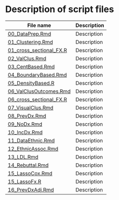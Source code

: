 # Description of script files

| File name                                                     | Description      |
|---------------------------------------------------------------|------------------|
| [00_DataPrep.Rmd](./scripts/00_DataPrep.Rmd)                  | Description      |
| [01_Clustering.Rmd](./scripts/01_Clustering.Rmd)              | Description      |
| [01_cross_sectional_FX.R](./scripts/01_cross_sectional_FX.R)  | Description |
| [02_ValClus.Rmd](./scripts/02_ValClus.Rmd)                    | Description |
| [03_CentBased.Rmd](./scripts/03_CentBased.Rmd)                | Description |
| [04_BoundaryBased.Rmd](./scripts/04_BoundaryBased.Rmd)        | Description |
| [05_DensityBased.R](./scripts/05_DensityBased.R)              | Description |
| [06_ValClusOutcomes.Rmd](./scripts/06_ValClusOutcomes.Rmd)    | Description |
| [06_cross_sectional_FX.R](./scripts/06_cross_sectional_FX.R)  | Description |
| [07_VisualClus.Rmd](./scripts/07_VisualClus.Rmd)              | Description |
| [08_PrevDx.Rmd](./scripts/08_PrevDx.Rmd)                      | Description |
| [09_NoDx.Rmd](./scripts/09_NoDx.Rmd)                          | Description |
| [10_IncDx.Rmd](./scripts/10_IncDx.Rmd)                        | Description |
| [11_DataEthnic.Rmd](./scripts/11_DataEthnic.Rmd)              | Description |
| [12_EthnicAssoc.Rmd](./scripts/12_EthnicAssoc.Rmd)            | Description |
| [13_LDL.Rmd](./scripts/13_LDL.Rmd)                            | Description |
| [14_Rebuttal.Rmd](./scripts/14_Rebuttal.Rmd)                  | Description |
| [15_LassoCox.Rmd](./scripts/15_LassoCox.Rmd)                  | Description |
| [15_LassoFx.R](./scripts/15_LassoFx.R)                        | Description |
| [16_PrevDxAdj.Rmd](./scripts/16_PrevDxAdj.Rmd)                | Description |